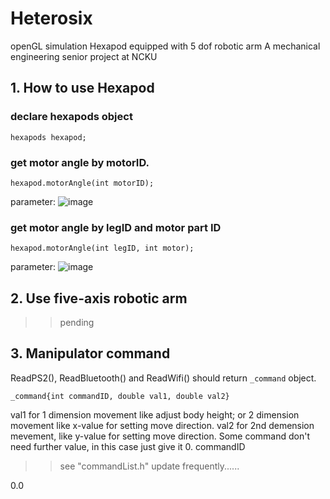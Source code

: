 # Heterosix
openGL simulation Hexapod equipped with 5 dof robotic arm
A mechanical engineering senior project at NCKU

## 1. How to use Hexapod
### declare hexapods object
```
hexapods hexapod;
```
### get motor angle by motorID.
```
hexapod.motorAngle(int motorID);
```
parameter:
![image](https://github.com/obstaclelamb/Heterosix/blob/main/Reference/image/005.png)

### get motor angle by legID and motor part ID
```
hexapod.motorAngle(int legID, int motor);
```
parameter:
![image](https://github.com/obstaclelamb/Heterosix/blob/main/Reference/image/004.png)

## 2. Use five-axis robotic arm
>> pending

## 3. Manipulator command
ReadPS2(), ReadBluetooth() and ReadWifi() should return ``` _command ``` object.
```
_command{int commandID, double val1, double val2}
```
val1 for 1 dimension movement like adjust body height; or 2 dimension movement like x-value for setting move direction. 
val2 for 2nd demension mevement, like y-value for setting move direction.
Some command don't need further value, in this case just give it 0. 
commandID
>> see "commandList.h"
>> update frequently......

0.0

